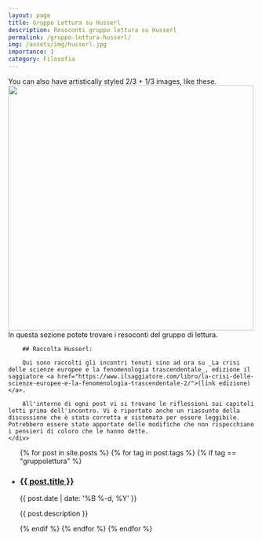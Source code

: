 ```yaml
---
layout: page
title: Gruppo Lettura su Husserl
description: Resoconti gruppo lettura su Husserl
permalink: /gruppo-lettura-husserl/
img: /assets/img/husserl.jpg
importance: 1
category: Filosofia
---
```



<div class="row justify-content-sm-center">
    <div class="col-sm-8 mt-3 mt-md-0">
        <img class="img-fluid rounded z-depth-1" src="{{ '/assets/img/husserl.jpg' | relative_url }}" alt="" title="example image"/>
    </div>
    <div class="col-sm-4 mt-3 mt-md-0">
        <img class="img-fluid rounded z-depth-1" src="{{ '/assets/img/11.jpg' | relative_url }}" alt="" title="example image"/>
    </div>
</div>
<div class="caption">
    You can also have artistically styled 2/3 + 1/3 images, like these.
</div>

<div class="container-fluid">
  <div class="row">
    <div class="col-xl-6 col-lg-6 col-md-6">
      <img src="{{ '/assets/img/husserl.jpg' | relative_url }}" class="img-fluid" width="500">
    </div>
    <div class="col-xl-6 col-lg-6 col-md-6">
        In questa sezione potete trovare i resoconti del gruppo di lettura.

        ## Raccolta Husserl:

        Qui sono raccolti gli incontri tenuti sino ad ora su _La crisi delle scienze europee e la fenomenologia trascendentale_, edizione il saggiatore <a href="https://www.ilsaggiatore.com/libro/la-crisi-delle-scienze-europee-e-la-fenomenologia-trascendentale-2/">(link edizione)</a>.

        All'interno di ogni post vi si trovano le riflessioni sui capitoli letti prima dell'incontro. Vi è riportato anche un riassunto della discussione che è stata corretta e sistemata per essere leggibile. Potrebbero essere state apportate delle modifiche che non rispecchiano i pensieri di coloro che le hanno dette.
    </div>
  </div>
</div>



<div class="post">

  
  <ul class="post-list">
    {% for post in site.posts %}
    {% for tag in post.tags %}
    {% if tag == "gruppolettura" %}
        <li>
        <h3><a class="post-title" href="{{ post.url | prepend: site.baseurl }}">{{ post.title }}</a></h3>
        <p class="post-meta">{{ post.date | date: '%B %-d, %Y' }}</p>
        <p>{{ post.description }}</p>
        </li>
    {% endif %}
    {% endfor %}
    {% endfor %}
  </ul>

</div>
